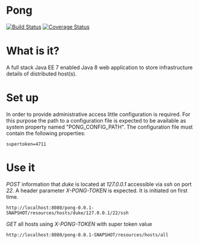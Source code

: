 # Pong
[![Build Status](https://travis-ci.org/suckowbiz/pong.svg)](https://travis-ci.org/suckowbiz/pong)  [![Coverage Status](https://coveralls.io/repos/suckowbiz/pong/badge.svg)](https://coveralls.io/r/suckowbiz/pong)

# What is it?
A full stack Java EE 7 enabled Java 8 web application to store infrastructure details of distributed host(s).

# Set up
In order to provide administrative access little configuration is required. For this purpose the path to a configuration file is expected to be available as system property named "PONG_CONFIG_PATH". The configuration file must contain the following properties:

```
supertoken=4711
```

# Use it
*POST* information that *duke* is located at *127.0.0.1* accessible via *ssh* on port *22*. A header parameter *X-PONG-TOKEN* is expected. It is initiated on first time.
```
http://localhost:8080/pong-0.0.1-SNAPSHOT/resources/hosts/duke/127.0.0.1/22/ssh
```

*GET* all hosts using *X-PONG-TOKEN* with super token value
```
http://localhost:8080/pong-0.0.1-SNAPSHOT/resources/hosts/all
```
